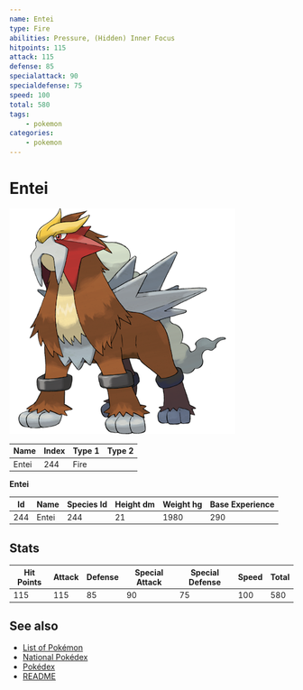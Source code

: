 ```yaml
---
name: Entei
type: Fire
abilities: Pressure, (Hidden) Inner Focus
hitpoints: 115
attack: 115
defense: 85
specialattack: 90
specialdefense: 75
speed: 100
total: 580
tags:
    - pokemon
categories:
    - pokemon
---
```


# Entei


![Entei](images/244.png)

| **Name** | **Index** | **Type 1** | **Type 2** |
|----|----|----|----|
| Entei | 244 | Fire  |  |

**Entei** 




| **Id** | **Name** | **Species Id** | **Height dm** | **Weight hg** | **Base Experience** |
|--------|----------|----------------|------------|------------|---------------------|
| 244 | Entei | 244 | 21 | 1980 | 290 |



## Stats

| **Hit Points** | **Attack** | **Defense** | **Special Attack** | **Special Defense** | **Speed** | **Total** |
|----------------|------------|-------------|--------------------|---------------------|-----------|-----------|
| 115 | 115 | 85 | 90 | 75 | 100 | 580 |

## See also

- [List of Pokémon](../pokemon.md)
- [National Pokédex](../national_pokedex.md)
- [Pokédex](../pokedex.md)
- [README](../README.md)
